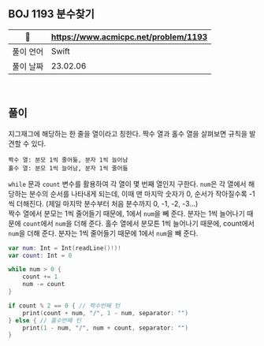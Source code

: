 ## BOJ 1193 분수찾기

|🔗|https://www.acmicpc.net/problem/1193|
|---|---|
|풀이 언어|Swift|
|풀이 날짜|23.02.06|

</br>


##  풀이

지그재그에 해당하는 한 줄을 열이라고 칭한다. 짝수 열과 홀수 열을 살펴보면 규칙을 발견할 수 있다. </br>
```
짝수 열: 분모 1씩 줄어듦, 분자 1씩 늘어남 
홀수 열: 분모 1씩 늘어남, 분자 1씩 줄어듦 
```
`while` 문과 `count` 변수를 활용하여 각 열이 몇 번째 열인지 구한다. `num`은 각 열에서 해당하는 분수의 순서를 나타내게 되는데, 이때 맨 마지막 숫자가 0,
순서가 작아질수록 -1 씩 더해진다. (제일 마지막 분수부터 처음 분수까지 0, -1, -2, -3...) </br>
짝수 열에서 분모는 1씩 줄어들기 때문에, 1에서 `num`을 뻬 준다. 분자는 1씩 늘어나기 때문에 `count`에서 `num`을 더해 준다.
홀수 열에서 분모튼 1씩 늘어나기 때문에, count에서 `num`을 더해 준다. 분자는 1씩 줄어들기 때문에 1에서 `num`을 빼 준다.

```Swift
var num: Int = Int(readLine()!)!
var count: Int = 0

while num > 0 {
    count += 1
    num -= count
}

if count % 2 == 0 { // 짝수번째 턴
    print(count + num, "/", 1 - num, separator: "")
} else { // 홀수번째 턴
    print(1 - num, "/", num + count, separator: "")
}
```

